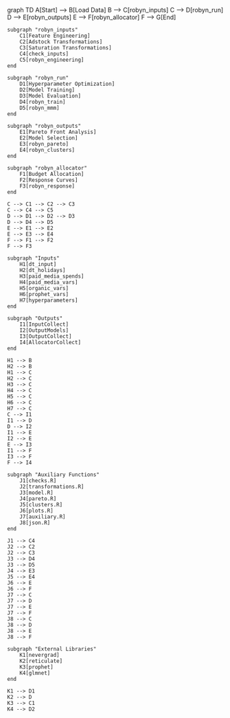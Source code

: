graph TD
    A[Start] --> B[Load Data]
    B --> C[robyn_inputs]
    C --> D[robyn_run]
    D --> E[robyn_outputs]
    E --> F[robyn_allocator]
    F --> G[End]

    subgraph "robyn_inputs"
        C1[Feature Engineering]
        C2[Adstock Transformations]
        C3[Saturation Transformations]
        C4[check_inputs]
        C5[robyn_engineering]
    end

    subgraph "robyn_run"
        D1[Hyperparameter Optimization]
        D2[Model Training]
        D3[Model Evaluation]
        D4[robyn_train]
        D5[robyn_mmm]
    end

    subgraph "robyn_outputs"
        E1[Pareto Front Analysis]
        E2[Model Selection]
        E3[robyn_pareto]
        E4[robyn_clusters]
    end

    subgraph "robyn_allocator"
        F1[Budget Allocation]
        F2[Response Curves]
        F3[robyn_response]
    end

    C --> C1 --> C2 --> C3
    C --> C4 --> C5
    D --> D1 --> D2 --> D3
    D --> D4 --> D5
    E --> E1 --> E2
    E --> E3 --> E4
    F --> F1 --> F2
    F --> F3

    subgraph "Inputs"
        H1[dt_input]
        H2[dt_holidays]
        H3[paid_media_spends]
        H4[paid_media_vars]
        H5[organic_vars]
        H6[prophet_vars]
        H7[hyperparameters]
    end

    subgraph "Outputs"
        I1[InputCollect]
        I2[OutputModels]
        I3[OutputCollect]
        I4[AllocatorCollect]
    end

    H1 --> B
    H2 --> B
    H1 --> C
    H2 --> C
    H3 --> C
    H4 --> C
    H5 --> C
    H6 --> C
    H7 --> C
    C --> I1
    I1 --> D
    D --> I2
    I1 --> E
    I2 --> E
    E --> I3
    I1 --> F
    I3 --> F
    F --> I4

    subgraph "Auxiliary Functions"
        J1[checks.R]
        J2[transformations.R]
        J3[model.R]
        J4[pareto.R]
        J5[clusters.R]
        J6[plots.R]
        J7[auxiliary.R]
        J8[json.R]
    end

    J1 --> C4
    J2 --> C2
    J2 --> C3
    J3 --> D4
    J3 --> D5
    J4 --> E3
    J5 --> E4
    J6 --> E
    J6 --> F
    J7 --> C
    J7 --> D
    J7 --> E
    J7 --> F
    J8 --> C
    J8 --> D
    J8 --> E
    J8 --> F

    subgraph "External Libraries"
        K1[nevergrad]
        K2[reticulate]
        K3[prophet]
        K4[glmnet]
    end

    K1 --> D1
    K2 --> D
    K3 --> C1
    K4 --> D2
